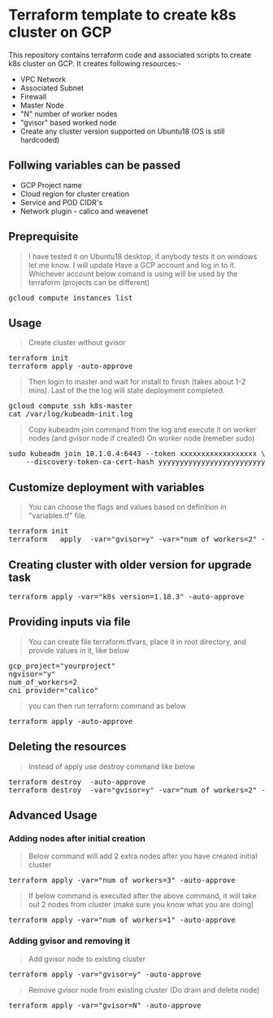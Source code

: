 # Terraform template to create k8s cluster on GCP

This repository contains terraform code and associated scripts to create k8s cluster on GCP.  It creates following resources:-

* VPC Network
* Associated Subnet
* Firewall
* Master Node
* "N" number of worker nodes
* "gvisor" based worked node
* Create any cluster version supported on Ubuntu18 (OS is still hardcoded)

## Follwing variables can be passed

* GCP Project name
* Cloud region for cluster creation
* Service and POD CIDR's
* Network plugin - calico and weavenet

## Preprequisite

> I have tested it on Ubuntu18 desktop, if anybody tests it on windows let me know. I will update
> Have a GCP account and log in to it. Whichever account below comand is using will be used by the terraform (projects can be different)

<pre>
gcloud compute instances list
</pre>

## Usage

> Create cluster without gvisor

<pre>
terraform init
terraform apply -auto-approve
</pre>

> Then login to master and wait for install to finish (takes about 1-2 mins). Last of the the log will state deployment completed.

<pre>
gcloud compute ssh k8s-master
cat /var/log/kubeadm-init.log
</pre>

> Copy kubeadm join command from the log and execute it on worker nodes (and gvisor node if created)
> On worker node (remeber sudo)

<pre>
sudo kubeadm join 10.1.0.4:6443 --token xxxxxxxxxxxxxxxxxx \
    --discovery-token-ca-cert-hash yyyyyyyyyyyyyyyyyyyyyyyyyyyyyyyyyyyyyyyyyyyyy
</pre>

## Customize deployment with variables

> You can choose the flags and values based on definition in "variables.tf" file.

<pre>
terraform init
terraform   apply  -var="gvisor=y" -var="num_of_workers=2" -var="cni_provider=calico" -auto-approve
</pre>

## Creating cluster with older version for upgrade task

<pre>
terraform apply -var="k8s_version=1.18.3" -auto-approve
</pre>

## Providing inputs via file

>You can create file terraform.tfvars, place it in root directory, and provide values in it, like below

<pre>
gcp_project="yourproject"
ngvisor="y"
num_of_workers=2
cni_provider="calico"
</pre>

> you can then run terraform command as below

<pre>
terraform apply -auto-approve
</pre>

## Deleting the resources

> Instead of apply use destroy command like below

<pre>
terraform destroy  -auto-approve
terraform destroy  -var="gvisor=y" -var="num_of_workers=2" -var="cni_provider=calico" -auto-approve
</pre>

## Advanced Usage

### Adding nodes after initial creation

> Below command will add 2 extra nodes after you have created initial cluster

<pre>
terraform apply -var="num_of_workers=3" -auto-approve
</pre>

> If below command is executed after the above command, it will take out 2 nodes from cluster (make sure you know what you are doing)

<pre>
terraform apply -var="num_of_workers=1" -auto-approve
</pre>

### Adding gvisor and removing it

> Add gvisor node to existing cluster

<pre>
terraform apply -var="gvisor=y" -auto-approve
</pre>

> Remove gvisor node from existing cluster (Do drain and delete node)

<pre>
terraform apply -var="gvisor=N" -auto-approve
</pre>